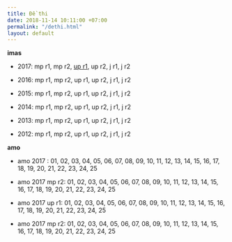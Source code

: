 ```yaml
---
title: Đề thi
date: 2018-11-14 10:11:00 +07:00
permalink: "/dethi.html"
layout: default
---
```


**imas**

* 2017: mp r1, mp r2, [up r1](imas-2017-up-r1.html), up r2, j r1, j r2

* 2016: mp r1, mp r2, up r1, up r2, j r1, j r2

* 2015: mp r1, mp r2, up r1, up r2, j r1, j r2

* 2014: mp r1, mp r2, up r1, up r2, j r1, j r2

* 2013: mp r1, mp r2, up r1, up r2, j r1, j r2

* 2012: mp r1, mp r2, up r1, up r2, j r1, j r2

**amo**

* amo 2017 : 01, 02, 03, 04, 05, 06, 07, 08, 09, 10, 11, 12, 13, 14, 15, 16, 17, 18, 19, 20, 21, 22, 23, 24, 25

* amo 2017 mp r2: 01, 02, 03, 04, 05, 06, 07, 08, 09, 10, 11, 12, 13, 14, 15, 16, 17, 18, 19, 20, 21, 22, 23, 24, 25

* amo 2017 up r1: 01, 02, 03, 04, 05, 06, 07, 08, 09, 10, 11, 12, 13, 14, 15, 16, 17, 18, 19, 20, 21, 22, 23, 24, 25

* amo 2017 mp r2: 01, 02, 03, 04, 05, 06, 07, 08, 09, 10, 11, 12, 13, 14, 15, 16, 17, 18, 19, 20, 21, 22, 23, 24, 25